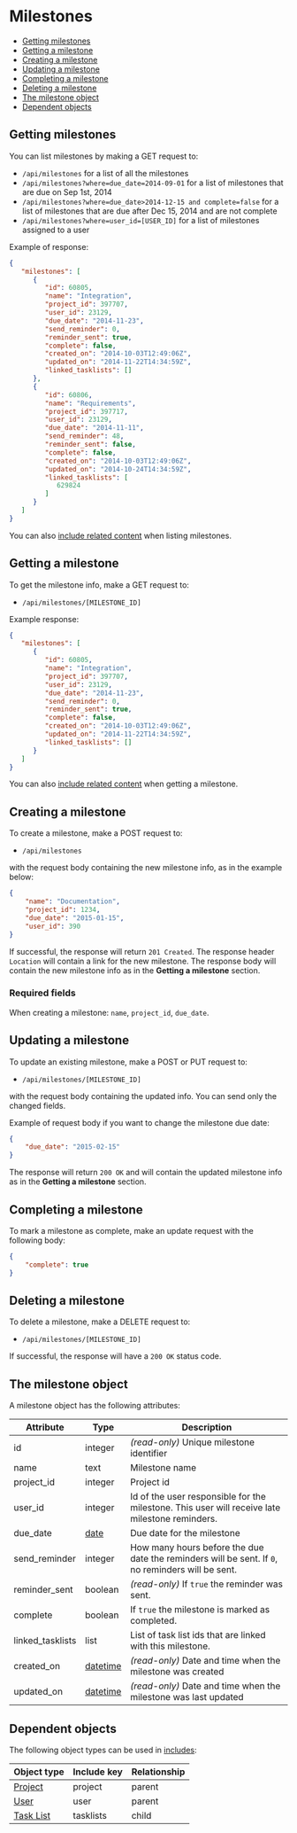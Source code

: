 # Milestones

* [Getting milestones](#list)
* [Getting a milestone](#get)
* [Creating a milestone](#create)
* [Updating a milestone](#update)
* [Completing a milestone](#complete)
* [Deleting a milestone](#delete)
* [The milestone object](#object)
* [Dependent objects](#dependencies)

<a name="list"></a>
## Getting milestones

You can list milestones by making a GET request to:

* `/api/milestones` for a list of all the milestones
* `/api/milestones?where=due_date=2014-09-01` for a list of milestones that are due on Sep 1st, 2014
* `/api/milestones?where=due_date>2014-12-15 and complete=false` for a list of milestones that are due after Dec 15, 2014 and are not complete
* `/api/milestones?where=user_id=[USER_ID]` for a list of milestones assigned to a user
 
Example of response:

```json
{
   "milestones": [
      {
         "id": 60805,
         "name": "Integration",
         "project_id": 397707,
         "user_id": 23129,
         "due_date": "2014-11-23",
         "send_reminder": 0,
         "reminder_sent": true,
         "complete": false,
         "created_on": "2014-10-03T12:49:06Z",
         "updated_on": "2014-11-22T14:34:59Z",
         "linked_tasklists": []
      },
      {
         "id": 60806,
         "name": "Requirements",
         "project_id": 397717,
         "user_id": 23129,
         "due_date": "2014-11-11",
         "send_reminder": 48,
         "reminder_sent": false,
         "complete": false,
         "created_on": "2014-10-03T12:49:06Z",
         "updated_on": "2014-10-24T14:34:59Z",
         "linked_tasklists": [
            629824
         ]
      }
   ]
}   
```

You can also [include related content](includes.md) when listing milestones.

<a name="get"></a>
## Getting a milestone

To get the milestone info, make a GET request to:

* `/api/milestones/[MILESTONE_ID]`

Example response:

```json
{
   "milestones": [
      {
         "id": 60805,
         "name": "Integration",
         "project_id": 397707,
         "user_id": 23129,
         "due_date": "2014-11-23",
         "send_reminder": 0,
         "reminder_sent": true,
         "complete": false,
         "created_on": "2014-10-03T12:49:06Z",
         "updated_on": "2014-11-22T14:34:59Z",
         "linked_tasklists": []
      }
   ]
}   
```

You can also [include related content](includes.md) when getting a milestone.

<a name="create"></a>
## Creating a milestone

To create a milestone, make a POST request to:

* `/api/milestones`

with the request body containing the new milestone info, as in the example below:

```json
{
    "name": "Documentation",
    "project_id": 1234,
    "due_date": "2015-01-15",
    "user_id": 390
}
```

If successful, the response will return `201 Created`. The response header `Location` will contain a link for the new milestone. The response body will contain the new milestone info as in the **Getting a milestone** section.

### Required fields

When creating a milestone: `name`, `project_id`, `due_date`.

<a name="update"></a>
## Updating a milestone

To update an existing milestone, make a POST or PUT request to:

* `/api/milestones/[MILESTONE_ID]`

with the request body containing the updated info. You can send only the changed fields.

Example of request body if you want to change the milestone due date:

```json
{
    "due_date": "2015-02-15"
}
```

The response will return `200 OK` and will contain the updated milestone info as in the **Getting a milestone** section.

<a name="complete"></a>
## Completing a milestone

To mark a milestone as complete, make an update request with the following body:

```json
{
    "complete": true
}
```

<a name="delete"></a>
## Deleting a milestone

To delete a milestone, make a DELETE request to:

* `/api/milestones/[MILESTONE_ID]`

If successful, the response will have a `200 OK` status code.

<a name="object"></a>
## The milestone object

A milestone object has the following attributes:

Attribute|Type|Description
---------|----|-----------
id | integer | _(read-only)_ Unique milestone identifier
name | text | Milestone name
project_id | integer | Project id 
user_id | integer | Id of the user responsible for the milestone. This user will receive late milestone reminders.
due_date | [date](datetime.md) | Due date for the milestone
send_reminder | integer | How many hours before the due date the reminders will be sent. If `0`, no reminders will be sent.
reminder_sent | boolean | _(read-only)_ If `true` the reminder was sent.
complete | boolean | If `true` the milestone is marked as completed.
linked_tasklists | list | List of task list ids that are linked with this milestone.
created_on | [datetime](datetime.md) | _(read-only)_ Date and time when the milestone was created
updated_on | [datetime](datetime.md) | _(read-only)_ Date and time when the milestone was last updated

<a name="dependencies"></a>
## Dependent objects

The following object types can be used in [includes](includes.md):

Object type|Include key|Relationship
-----------|-----------|----
[Project](projects.md) | project | parent
[User](users.md) | user | parent
[Task List](tasklists.md) | tasklists | child
